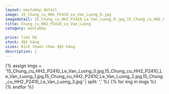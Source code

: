 ```yaml
---
layout: mautubep_detail
image: 15_Chung_cu_HH2_P2410_Le_Van_Luong_0.jpg
imagedetail: 15_Chung_cu_HH2_P2410_Le_Van_Luong_0.jpg,15_Chung_cu_HH2_P2410_Le_Van_Luong_1.jpg,15_Chung_cu_HH2_P2410_Le_Van_Luong_2.jpg,15_Chung_cu_HH2_P2410_Le_Van_Luong_3.jpg
title: Chung_cu_HH2_P2410_Le_Van_Luong
category: mautubep

price: liên hệ
stock: đặt hàng
sizes: Kích thước theo đặt hàng
description: |
---
```

<section class="no-padding" id="two">
	<div class="container-fluid">
	<div class="row-no-gutters">
	{% assign imgs = '15_Chung_cu_HH2_P2410_Le_Van_Luong_0.jpg,15_Chung_cu_HH2_P2410_Le_Van_Luong_1.jpg,15_Chung_cu_HH2_P2410_Le_Van_Luong_2.jpg,15_Chung_cu_HH2_P2410_Le_Van_Luong_3.jpg' | split: ',' %}
	{% for img in imgs %}
	   <div class="col-lg-6 col-sm-6 col-md-6"> 
			<a href="#" class="portfolio-box">
			<img src="{{site.baseurl}}/assets/images/tubep/{{img}}" class="image main" alt="">
			</a>
		</div>
	{% endfor %}			
	</div>
	</div>
</section>